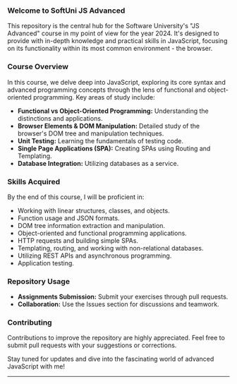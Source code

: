 ### Welcome to SoftUni JS Advanced

This repository is the central hub for the Software University's "JS Advanced" course in my point of view for the year 2024. It's designed to provide with in-depth knowledge and practical skills in JavaScript, focusing on its functionality within its most common environment - the browser.

### Course Overview

In this course, we delve deep into JavaScript, exploring its core syntax and advanced programming concepts through the lens of functional and object-oriented programming. Key areas of study include:

- **Functional vs Object-Oriented Programming:** Understanding the distinctions and applications.
- **Browser Elements & DOM Manipulation:** Detailed study of the browser's DOM tree and manipulation techniques.
- **Unit Testing:** Learning the fundamentals of testing code.
- **Single Page Applications (SPA):** Creating SPAs using Routing and Templating.
- **Database Integration:** Utilizing databases as a service.

### Skills Acquired

By the end of this course, I will be proficient in:

- Working with linear structures, classes, and objects.
- Function usage and JSON formats.
- DOM tree information extraction and manipulation.
- Object-oriented and functional programming applications.
- HTTP requests and building simple SPAs.
- Templating, routing, and working with non-relational databases.
- Utilizing REST APIs and asynchronous programming.
- Application testing.

### Repository Usage

- **Assignments Submission:** Submit your exercises through pull requests.
- **Collaboration:** Use the Issues section for discussions and teamwork.

### Contributing

Contributions to improve the repository are highly appreciated. Feel free to submit pull requests with your suggestions or corrections.

Stay tuned for updates and dive into the fascinating world of advanced JavaScript with me!

---

